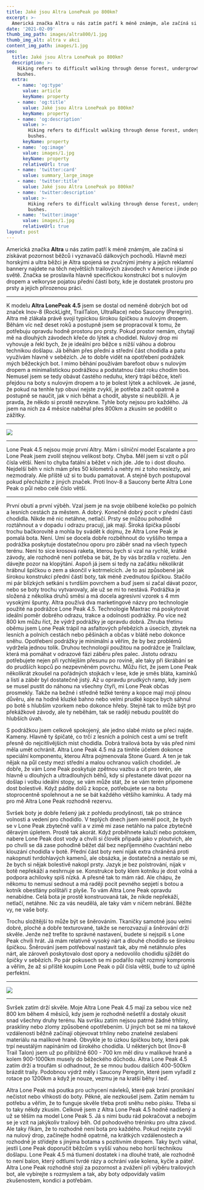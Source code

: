 ```yaml
---
title: Jaké jsou Altra LonePeak po 800km?
excerpt: >-
  Americká značka Altra u nás zatím patří k méně známým, ale začíná si získávat pozornost běžců i vyznavačů dálkových pochodů. Hlavně mezi horskými a ultra běžci je Altra spojená se zvučnými jmény a jejich reklamní bannery najdete na těch největších trailových závodech v Americe i jinde po světě. Značka se proslavila hlavně specifickou konstrukcí bot s nulovým dropem a velkoryse pojatou přední částí boty, kde je dostatek prostoru pro prsty a jejich přirozenou práci.
date: '2021-02-09'
thumb_img_path: images/altra800/1.jpg
thumb_img_alt: altra v akci
content_img_path: images/1.jpg
seo:
  title: Jaké jsou Altra LonePeak po 800km?
  description: >-
    Hiking refers to difficult walking through dense forest, undergrowth, or
    bushes.
  extra:
    - name: 'og:type'
      value: article
      keyName: property
    - name: 'og:title'
      value: Jaké jsou Altra LonePeak po 800km?
      keyName: property
    - name: 'og:description'
      value: >-
        Hiking refers to difficult walking through dense forest, undergrowth, or
        bushes.
      keyName: property
    - name: 'og:image'
      value: images/1.jpg
      keyName: property
      relativeUrl: true
    - name: 'twitter:card'
      value: summary_large_image
    - name: 'twitter:title'
      value: Jaké jsou Altra LonePeak po 800km?
    - name: 'twitter:description'
      value: >-
        Hiking refers to difficult walking through dense forest, undergrowth, or
        bushes.
    - name: 'twitter:image'
      value: images/1.jpg
      relativeUrl: true
layout: post
---
```


Americká značka **Altra** u nás zatím patří k méně známým, ale začíná si získávat pozornost běžců i vyznavačů dálkových pochodů. Hlavně mezi horskými a ultra běžci je Altra spojená se zvučnými jmény a jejich reklamní bannery najdete na těch největších trailových závodech v Americe i jinde po světě. Značka se proslavila hlavně specifickou konstrukcí bot s nulovým dropem a velkoryse pojatou přední částí boty, kde je dostatek prostoru pro prsty a jejich přirozenou práci.

<hr />

K modelu **Altra LonePeak 4.5** jsem se dostal od neméně dobrých bot od značek Inov-8 (RockLight, TrailTalon, UltraRace) nebo Saucony (Peregrin). Altra mě zlákala právě svojí typickou širokou špičkou a nulovým dropem. Běhám víc než deset roků a postupně jsem se propracoval k tomu, že potřebuju opravdu hodně prostoru pro prsty. Pokud prostor nemám, chytají mě na dlouhých závodech křeče do lýtek a chodidel. Nulový drop mi vyhovuje a řekl bych, že je ideální pro běžce s nižší váhou a dobrou technikou došlapu. Já běhám přes přední a střední část chodidla a patu využívám hlavně v sebězích. Je to dobře vidět na opotřebení podrážek mých běžeckých bot. I mimo běhání používám barefoot obuv s nulovým dropem a minimalistickou podrážkou a podstatnou část roku chodím bos. Nemusel jsem se tedy obávat častého neduhu, který trápí běžce, kteří přejdou na boty s nulovým dropem a to je bolest lýtek a achilovek. Je jasné, že pokud na tenhle typ obuvi nejste zvyklí, je potřeba začít opatrně a postupně se naučit, jak v nich běhat a chodit, abyste si neublížili. A je pravda, že někdo si prostě nezvykne. Tyhle boty nejsou pro každého. Já jsem na nich za 4 měsíce naběhal přes 800km a zkusím se podělit o zážitky.

<hr />

![](/images/altra800/2.jpg)

<hr />

Lone Peak 4.5 nejsou moje první Altry. Mám i silniční model Escalante a pro Lone Peak jsem zvolil stejnou velikost boty. Chyba. Měl jsem si vzít o půl čísla větší. Není to chyba fatální a běžet v nich jde. Jde to i dost dlouho. Nejdelší běh v nich mám přes 50 kilometrů a nehty mi z toho neslezly, ani nezmodraly. Ale příště už si to budu pamatovat. A stejně bych postupoval pokud přecházíte z jiných značek. Proti Inov-8 a Saucony berte Altra Lone Peak o půl nebo celé číslo větší.

<hr />

První obutí a první výběh. Vzal jsem je na svoje oblíbené kolečko po polních a lesních cestách za městem. A dobrý. Konečně dobrý pocit v přední části chodidla. Nikde mě nic netáhne, netlačí. Prsty se můžou pohodlně roztáhnout a v dopadu i odrazu pracují, jak mají. Široká špička působí trochu bačkorovitě a mohla by svádět k dojmu, že Altra Lone Peak je pomalá bota. Není. Umí se docela dobře rozběhnout do vyššího tempa a podrážka poskytuje dostatečnou oporu pro záběr snad na všech typech terénu. Není to sice krosová raketa, kterou bych si vzal na rychlé, krátké závody, ale rozhodně není potřeba se bát, že by vás brzdila v rozletu. Jen dávejte pozor na klopýtání. Aspoň já jsem si tedy na začátku několikrát hrábnul špičkou o zem a skončil v kotrmelcích. Je to asi způsobené jak širokou konstrukcí přední částí boty, tak méně zvednutou špičkou. Stačilo mi pár blízkých setkání s tvrdším povrchem a buď jsem si začal dávat pozor, nebo se boty trochu vytvarovaly, ale už se mi to nestává.
Podrážka je složená z několika druhů směsí a má docela agresivní vzorek s 4 mm vysokými špunty. Altra používá dva marketingové názvy pro technologie použité na podrážce Lone Peak 4.5. Technologie Maxtrac má poskytovat ideální poměr dobrého odrazu, trakce a odolnosti podrážky. Po více než 800 km můžu říct, že výdrž podrážky je opravdu dobrá. Zhruba třetinu oběmu jsem Lone Peak trápil na asfaltových přebězích a úsecích, zbytek na lesních a polních cestách nebo pěšinách a občas v blátě nebo dokonce sněhu. Opotřebení podrážky je minimální a věřím, že by bez problémů vydržela jednou tolik. Druhou technologií použitou na podrážce je Trailclaw, která má pomáhat v odrazové fázi záběru přes palec. Jistotu odrazu potřebujete nejen při rychlejším přesunu po rovině, ale taky při škrábání se do prudších kopců po nezpevněném povrchu. Můžu říct, že jsem Lone Peak několikrát zkoušel na pořádných stojkách v lese, kde je směs bláta, kamínků a listí a záběr byl dostatečně jistý. Až u opravdu prudkých ramp, kdy jsem se musel pustit do náhonu na všechny čtyři, mi Lone Peak občas prosmekly. Takže na bežné i středně težké terény a kopce mají moji plnou důvěru, ale na hodně kluzké bahno nebo velmi prudké kopce bych sáhnul po botě s hlubším vzorkem nebo dokonce hřeby. Stejně tak to může být pro překážkové závody, ale ty neběhám, tak se raději nebudu pouštět do hlubších úvah. 

S podrážkou jsem celkově spokojený, ale jedno slabé místo se přeci najde. Kameny. Hlavně ty špičaté, co trčí z lesních a polních cest a umí se trefit přesně do nejcitlivějších míst chodidla. Dobrá trailová bota by vás před nimi měla umět ochránit. Altra Lone Peak 4.5 má za tímhle účelem dokonce speciální komponentu, kterou Altra pojmenovala Stone Guard. A ten je tak nějak na půl cesty mezi střední a malou ochranou vašich chodidel. Je dobře, že vám Lone Peak poskytuje zpětnou vazbu a cit pro terén, ale hlavně u dlouhých a ultradlouhých běhů, kdy si přestanete dávat pozor na došlap i volbu ideální stopy, se vám může stát, že se vám terén připomene dost bolestivě. Když pádíte dolů z kopce, potřebujete se na botu stoprocentně spolehnout a ne se bát každého většího kamínku. A tady má pro mě Altra Lone Peak rozhodně rezervu.

Svršek boty je dobře řešený jak z pohledu prodyšnosti, tak po stránce volnosti a vedení pro chodidlo. V teplých dnech jsem neměl pocit, že bych se v Lone Peak zbytečně vařil a v zimě mi zase netáhlo na palce zbytečně děravým úpletem. Prostě tak akorát. Když proběhnete kaluží nebo potokem, nabere Lone Peak dost vody a chvíli si člověk připadá jako v ploutvích, ale po chvíli se dá zase pohodlně běžet dál bez nepříjemného čvachtání nebo klouzání chodidla v botě. Přední část boty není nijak extra chráněná proti nakopnutí tvrdohlavých kamenů, ale obsázka, je dostatečná a nestalo se mi, že bych si nějak bolestivě nakopl prsty. Jazyk je bez polstrování, nijak v botě nepřekáží a neshrnuje se. Konstrukce boty klem kotníku je dost volná a podpora achilovky spíš nízká. A přesně tak to mám rád. Ale chápu, že někomu to nemusí sednout a má raději pocit pevného sepjetí s botou a kotník obestlány polštáři z plyše. To vám Altra Lone Peak opravdu nenabídne. Celá bota je prostě konstruovaná tak, že nikde nepřekáží, netlačí, netáhne. Nic za vás neudělá, ale taky vám v ničem nebrání. Běžíte vy, ne vaše boty.

Trochu složitější to může být se šněrováním. Tkaničky samotné jsou velmi dobré, ploché a dobře texturované, takže se nerozvazují a šněrování drží skvěle. Jenže než trefíte to správné nastavení, budete si nejspíš s Lone Peak chvíli hrát. Já mám relativně vysoký nárt a dlouhé chodidlo se širokou špičkou. Šněrování jsem potřeboval nastavit tak, aby mě netáhnulo přes nárt, ale zároveň poskytovalo dost opory a nedovolilo chodidlu sjíždět do špičky v sebězích. Po pár pokusech se mi podařilo najít rozmný kompromis a věřím, že až si příště koupím Lone Peak o půl čísla větší, bude to už úplně perfektní.

<hr />

![](/images/altra800/3.jpg)

<hr />

Svršek zatím drží skvěle. Moje Altra Lone Peak 4.5 mají za sebou více než 800 km během 4 měsíců, kdy jsem je rozhodně nešetřil a dostaly okusit snad všechny druhy terénu. Na svršku zatím nejsou patrné žádné trhliny, praskliny nebo zlomy způsobené opotřebením. U jiných bot se mi na takové vzdálenosti běžně začínají objevovat trhliny nebo znatelné zeslabení materiálu na malíkové hraně. Obvykle je to úzkou špičkou boty, která pak trpí neustálým napínáním od širokého chodidla. U některých bot (Inov-8 Trail Talon) jsem už po přibližně 600 - 700 km měl díru v malíkové hraně a kolem 900-1000km musely do běžeckého důchodu. Altra Lone Peak 4.5 zatím drží a troufám si odhadnout, že se mnou budou dalších 400-500km brázdit traily. Podobnou výdrž měly i Saucony Peregrin, které jsem vyřadil z rotace po 1200km a když je nouze, vezmu je na kratší běhy i teď.

Altra Lone Peak má poutka pro uchycení návleků, které pak brání pronikání nečistot nebo vlhkosti do boty. Pěkné, ale nezkoušel jsem. Zatím nemám tu potřebu a věřím, že to funguje skvěle třeba proti sněhu nebo písku. Třeba si to taky někdy zkusím.
Celkově jsem z Altra Lone Peak 4.5 hodně nadšený a už se těším na model Lone Peak 5. Já s nimi budu rád pokračovat a nebojím se je vzít na jakýkoliv trailový běh. Od pohodového tréninku pro ultra závod. Ale taky říkám, že to rozhodně není bota pro každého. Pokud nejste zvyklí na nulový drop, začínejte hodně opatrně, na krátkých vzdálenostech a rozhodně je střídejte s jinýma botama s pozitivním dropem. Taky bych váhal, jestli Lone Peak doporučit běžcům s vyšší vahou nebo horší technikou došlapu. Lone Peak 4.5 má tlumení dostatek i na dlouhé tratě, ale rozhodně to není balon, který odtlumí tvrdé rázy a ochrání vaše kolena, kyčle a páteř. Altra Lone Peak rozhodně stojí za pozornost a zvážení při výběru trailových bot, ale vybírejte s rozmyslem a tak, aby boty odpovídaly vašim zkušenostem, kondici a potřebám.
